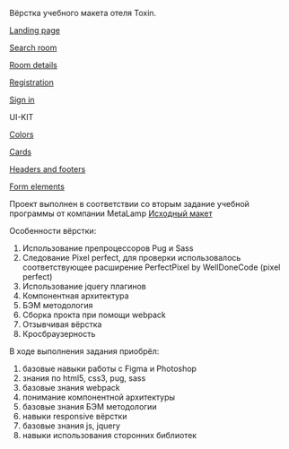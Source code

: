 Вёрстка учебного макета отеля Toxin.

[Landing page](https://Swamp-boy.github.io/ToxinPages/)

[Search room](https://Swamp-boy.github.io/ToxinPages/search-room-page.html)

[Room details](https://Swamp-boy.github.io/ToxinPages/room-details-page.html)

[Registration](https://Swamp-boy.github.io/ToxinPages/registration-page.html)

[Sign in](https://Swamp-boy.github.io/ToxinPages/singin-page.html)

UI-KIT

[Colors](https://Swamp-boy.github.io/ToxinPages/colors.html)

[Cards](https://Swamp-boy.github.io/ToxinPages/cards.html)

[Headers and footers](https://Swamp-boy.github.io/ToxinPages/headers-and-footers.html)

[Form elements](https://Swamp-boy.github.io/ToxinPages/Form-elements.html)



Проект выполнен в соответствии со вторым задание учебной программы от компании MetaLamp
[Исходный макет](https://www.figma.com/file/MumYcKVk9RkKZEG6dR5E3A/FSD-frontend-education-program.-The-2nd-task?node-id=0%3A1)

Особенности вёрстки:
1) Использование препроцессоров Pug и Sass
2) Следование Pixel perfect, для проверки использовалось соответствующее расширение PerfectPixel by WellDoneCode (pixel perfect)
3) Использование jquery плагинов
4) Компонентная архитектура 
5) БЭМ методология
6) Сборка прокта при помощи webpack
7) Отзывчивая вёрстка
8) Кросбраузерность

В ходе выполнения задания приобрёл:
1) базовые навыки работы с Figma и Photoshop
2) знания по html5, css3, pug, sass
3) базовые знания webpack
4) понимание компонентной архитектуры
5) базовые знания БЭМ методологии
6) навыки responsive вёрстки
7) базовые знания js, jquery
8) навыки использования сторонних библиотек
